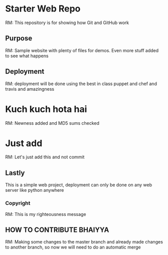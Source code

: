 # Starter Web Repo

RM: This repository is for showing how Git and GitHub work

## Purpose

RM: Sample website with plenty of files for demos. Even more stuff added to see what happens

## Deployment

RM: deployment will be done using the best in class puppet and chef and travis and amazingness

# Kuch kuch hota hai

RM: Newness added and MD5 sums checked

# Just add

RM: Let's just add this and not commit

## Lastly

This is a simple web project, deployment can only be done on any web server like python anywhere

### Copyright

RM: This is my righteousness message

## HOW TO CONTRIBUTE BHAIYYA

RM: Making some changes to the master branch and already made changes to another branch, so now we will need to do an automatic merge
